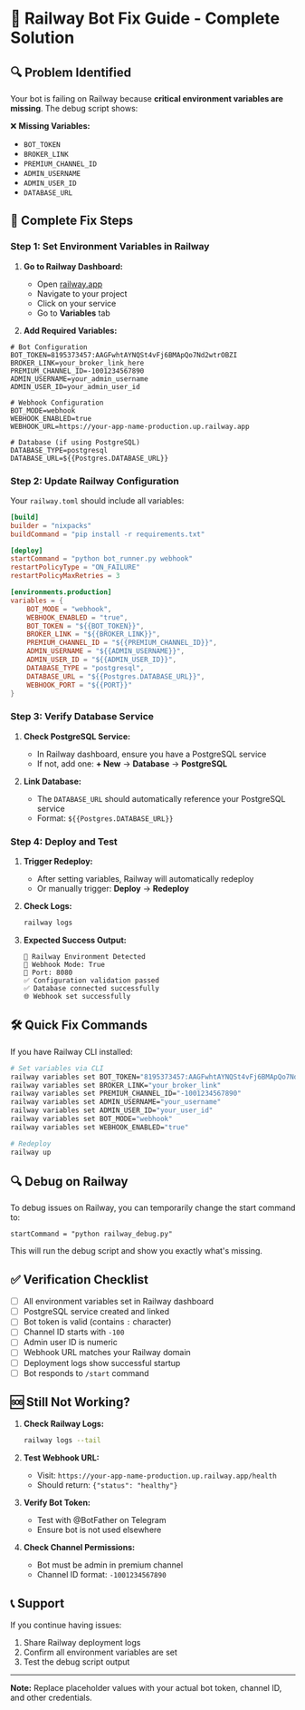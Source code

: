 # 🚄 Railway Bot Fix Guide - Complete Solution

## 🔍 Problem Identified

Your bot is failing on Railway because **critical environment variables are missing**. The debug script shows:

❌ **Missing Variables:**
- `BOT_TOKEN`
- `BROKER_LINK` 
- `PREMIUM_CHANNEL_ID`
- `ADMIN_USERNAME`
- `ADMIN_USER_ID`
- `DATABASE_URL`

## 🔧 Complete Fix Steps

### Step 1: Set Environment Variables in Railway

1. **Go to Railway Dashboard:**
   - Open [railway.app](https://railway.app)
   - Navigate to your project
   - Click on your service
   - Go to **Variables** tab

2. **Add Required Variables:**

```env
# Bot Configuration
BOT_TOKEN=8195373457:AAGFwhtAYNQSt4vFj6BMApQo7Nd2wtrOBZI
BROKER_LINK=your_broker_link_here
PREMIUM_CHANNEL_ID=-1001234567890
ADMIN_USERNAME=your_admin_username
ADMIN_USER_ID=your_admin_user_id

# Webhook Configuration
BOT_MODE=webhook
WEBHOOK_ENABLED=true
WEBHOOK_URL=https://your-app-name-production.up.railway.app

# Database (if using PostgreSQL)
DATABASE_TYPE=postgresql
DATABASE_URL=${{Postgres.DATABASE_URL}}
```

### Step 2: Update Railway Configuration

Your `railway.toml` should include all variables:

```toml
[build]
builder = "nixpacks"
buildCommand = "pip install -r requirements.txt"

[deploy]
startCommand = "python bot_runner.py webhook"
restartPolicyType = "ON_FAILURE"
restartPolicyMaxRetries = 3

[environments.production]
variables = { 
    BOT_MODE = "webhook", 
    WEBHOOK_ENABLED = "true",
    BOT_TOKEN = "${{BOT_TOKEN}}",
    BROKER_LINK = "${{BROKER_LINK}}",
    PREMIUM_CHANNEL_ID = "${{PREMIUM_CHANNEL_ID}}",
    ADMIN_USERNAME = "${{ADMIN_USERNAME}}",
    ADMIN_USER_ID = "${{ADMIN_USER_ID}}",
    DATABASE_TYPE = "postgresql",
    DATABASE_URL = "${{Postgres.DATABASE_URL}}",
    WEBHOOK_PORT = "${{PORT}}"
}
```

### Step 3: Verify Database Service

1. **Check PostgreSQL Service:**
   - In Railway dashboard, ensure you have a PostgreSQL service
   - If not, add one: **+ New** → **Database** → **PostgreSQL**

2. **Link Database:**
   - The `DATABASE_URL` should automatically reference your PostgreSQL service
   - Format: `${{Postgres.DATABASE_URL}}`

### Step 4: Deploy and Test

1. **Trigger Redeploy:**
   - After setting variables, Railway will automatically redeploy
   - Or manually trigger: **Deploy** → **Redeploy**

2. **Check Logs:**
   ```bash
   railway logs
   ```

3. **Expected Success Output:**
   ```
   🚄 Railway Environment Detected
   📡 Webhook Mode: True
   🔌 Port: 8080
   ✅ Configuration validation passed
   ✅ Database connected successfully
   🌐 Webhook set successfully
   ```

## 🛠️ Quick Fix Commands

If you have Railway CLI installed:

```bash
# Set variables via CLI
railway variables set BOT_TOKEN="8195373457:AAGFwhtAYNQSt4vFj6BMApQo7Nd2wtrOBZI"
railway variables set BROKER_LINK="your_broker_link"
railway variables set PREMIUM_CHANNEL_ID="-1001234567890"
railway variables set ADMIN_USERNAME="your_username"
railway variables set ADMIN_USER_ID="your_user_id"
railway variables set BOT_MODE="webhook"
railway variables set WEBHOOK_ENABLED="true"

# Redeploy
railway up
```

## 🔍 Debug on Railway

To debug issues on Railway, you can temporarily change the start command to:

```
startCommand = "python railway_debug.py"
```

This will run the debug script and show you exactly what's missing.

## ✅ Verification Checklist

- [ ] All environment variables set in Railway dashboard
- [ ] PostgreSQL service created and linked
- [ ] Bot token is valid (contains `:` character)
- [ ] Channel ID starts with `-100`
- [ ] Admin user ID is numeric
- [ ] Webhook URL matches your Railway domain
- [ ] Deployment logs show successful startup
- [ ] Bot responds to `/start` command

## 🆘 Still Not Working?

1. **Check Railway Logs:**
   ```bash
   railway logs --tail
   ```

2. **Test Webhook URL:**
   - Visit: `https://your-app-name-production.up.railway.app/health`
   - Should return: `{"status": "healthy"}`

3. **Verify Bot Token:**
   - Test with @BotFather on Telegram
   - Ensure bot is not used elsewhere

4. **Check Channel Permissions:**
   - Bot must be admin in premium channel
   - Channel ID format: `-1001234567890`

## 📞 Support

If you continue having issues:
1. Share Railway deployment logs
2. Confirm all environment variables are set
3. Test the debug script output

---

**Note:** Replace placeholder values with your actual bot token, channel ID, and other credentials.